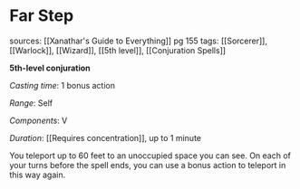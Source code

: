 # Far Step
sources: [[Xanathar's Guide to Everything]] pg 155
tags: [[Sorcerer]], [[Warlock]], [[Wizard]], [[5th level]], [[Conjuration Spells]]

**5th-level conjuration**

*Casting time*: 1 bonus action

*Range*: Self

*Components*: V

*Duration*: [[Requires concentration]], up to 1 minute

You teleport up to 60 feet to an unoccupied space you can see. On each of your turns before the spell ends, you can use a bonus action to teleport in this way again.
